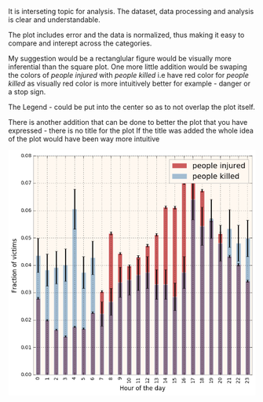 It is interseting topic for analysis. The dataset, data processing and analysis is clear and understandable. 

The plot includes error and the data is normalized, thus making it easy to compare and interept across the categories. 

My suggestion would be a rectanglular figure would be visually more inferential than the square plot. 
One more little addition would be swaping the colors of _people injured_ with _people killed_ i.e have red color for _people killed_ as visually red color is more intuitively better for example - danger or a stop sign.

The Legend - could be put into the center so as to not overlap the plot itself. 

There is another addition that can be done to better the plot that you have expressed - there is no title for the plot
If the title was added the whole idea of the plot would have been way more intuitive

![](tdd255_1.png)
